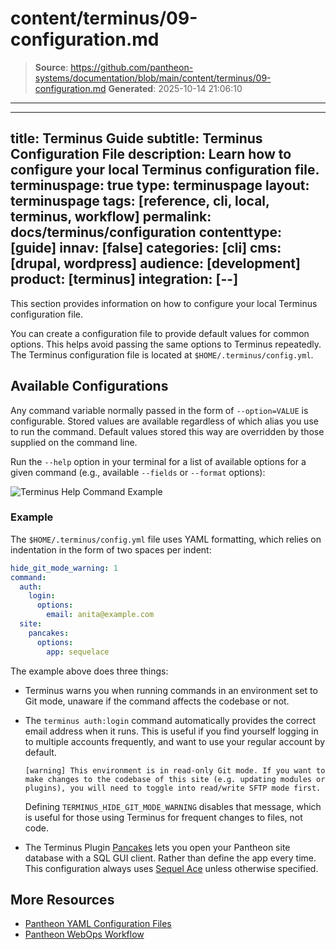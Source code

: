 # content/terminus/09-configuration.md

> **Source**: https://github.com/pantheon-systems/documentation/blob/main/content/terminus/09-configuration.md
> **Generated**: 2025-10-14 21:06:10

---

---
title: Terminus Guide
subtitle: Terminus Configuration File
description: Learn how to configure your local Terminus configuration file.
terminuspage: true
type: terminuspage
layout: terminuspage
tags: [reference, cli, local, terminus, workflow]
permalink: docs/terminus/configuration
contenttype: [guide]
innav: [false]
categories: [cli]
cms: [drupal, wordpress]
audience: [development]
product: [terminus]
integration: [--]
---

This section provides information on how to configure your local Terminus configuration file.

You can create a configuration file to provide default values for common options. This helps avoid passing the same options to Terminus repeatedly. The Terminus configuration file is located at `$HOME/.terminus/config.yml`.

## Available Configurations

Any command variable normally passed in the form of `--option=VALUE` is configurable. Stored values are available regardless of which alias you use to run the command. Default values stored this way are overridden by those supplied on the command line.

Run the `--help` option in your terminal for a list of available options for a given command (e.g., available `--fields` or `--format` options):

![Terminus Help Command Example](../../images/terminus-help-example.png)

### Example

The `$HOME/.terminus/config.yml` file uses YAML formatting, which relies on indentation in the form of two spaces per indent:

```yml:title=config.yml
hide_git_mode_warning: 1
command:
  auth:
    login:
      options:
        email: anita@example.com
  site:
    pancakes:
      options:
        app: sequelace
```

The example above does three things:

- Terminus warns you when running commands in an environment set to Git mode, unaware if the command affects the codebase or not.

- The `terminus auth:login` command automatically provides the correct email address when it runs. This is useful if you find yourself logging in to multiple accounts frequently, and want to use your regular account by default.

  ```none
  [warning] This environment is in read-only Git mode. If you want to make changes to the codebase of this site (e.g. updating modules or plugins), you will need to toggle into read/write SFTP mode first.
  ```

  Defining `TERMINUS_HIDE_GIT_MODE_WARNING` disables that message, which is useful for those using Terminus for frequent changes to files, not code. <Popover content="Refer to <a href='/pantheon-workflow'>Use the Pantheon WebOps Workflow</a> for more information on Code versus Content."/>

- The Terminus Plugin [Pancakes](https://github.com/terminus-plugin-project/terminus-pancakes-plugin) lets you open your Pantheon site database with a SQL GUI client. Rather than define the app every time. This configuration always uses [Sequel Ace](https://sequel-ace.com/) unless otherwise specified.

## More Resources

- [Pantheon YAML Configuration Files](/pantheon-yml)
- [Pantheon WebOps Workflow](/pantheon-workflow)
